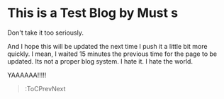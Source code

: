 # This is a Test Blog by Must s

Don't take it too seriously.

And I hope this will be updated the next time I push it a little bit more quickly. I mean, I waited 15 minutes
the previous time for the page to be updated. Its not a proper blog system. I hate it. I hate the world.

YAAAAAA!!!!!

> :ToCPrevNext
